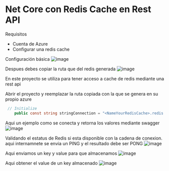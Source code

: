 # Net Core con Redis Cache en Rest API

Requisitos 
* Cuenta de Azure
* Configurar una redis cache

Configuración básica
![image](https://github.com/elmarkos23/net-core-redis-cache-rest-api/assets/5819030/162101dd-a69e-4393-8b75-fd5e92a45827)

Despues debes copiar la ruta que del redis generada
![image](https://github.com/elmarkos23/net-core-redis-cache-rest-api/assets/5819030/69a0ca1b-5552-430d-8d13-45bdaa379dc2)

En este proyecto se utiliza para tener acceso a cache de redis mediante una rest api

Abrir el proyecto y reemplazar la ruta copiada con la que se genera en su propio azure

```csharp
 // Initialize
    public const string stringConnection = "<NameYourRedisCache>.redis.cache.windows.net,abortConnect=false,ssl=true,allowAdmin=true,password=wDAQoCHTvHdhQf2AhrmmICJuCek1JRM7TAzCaEDIOfU=";
```
Aqui un ejemplo como se conecta y retorna los valores mediante swagger
![image](https://github.com/elmarkos23/net-core-redis-cache-rest-api/assets/5819030/f94bfd3b-71d4-443f-876e-2488cfbae3a8)

Validando el estatus de Redis si esta disponible con la cadena de conexion. aqui internamnete se envia un PING y el resultado debe ser PONG
![image](https://github.com/elmarkos23/net-core-redis-cache-rest-api/assets/5819030/aefc3f87-d197-4742-b245-be0c4c99f086)

Aqui enviamos un key y value para que almacenamos
![image](https://github.com/elmarkos23/net-core-redis-cache-rest-api/assets/5819030/9e5b1f3f-8cb4-4693-99b4-c281c73a8ace)

Aqui obtener el value de un key almacenado
![image](https://github.com/elmarkos23/net-core-redis-cache-rest-api/assets/5819030/3da5579f-45fc-4dd6-86ac-1354bbe07b9e)
